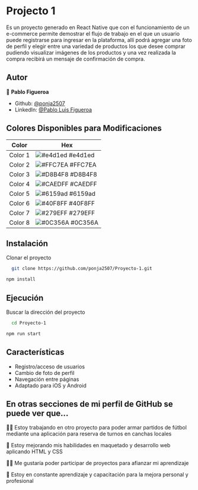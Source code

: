 # Projecto 1

Es un proyecto generado en React Native que con el funcionamiento de un e-commerce permite demostrar el flujo de trabajo en el que un usuario puede registrarse para ingresar en la plataforma, allí podrá agregar una foto de perfil y elegir entre una variedad de productos los que desee comprar pudiendo visualizar imágenes de los productos y una vez realizada la compra recibirá un mensaje de confirmación de compra.

## Autor

👤 **Pablo Figueroa**

* Github: [@ponja2507](https://github.com/ponja2507)
* LinkedIn: [@Pablo Luis Figueroa](https://www.linkedin.com/in/pablo-luis-figueroa/)

## Colores Disponibles para Modificaciones

| Color             | Hex                                                                |
| ----------------- | ------------------------------------------------------------------ |
| Color 1 | ![#e4d1ed](https://via.placeholder.com/10/e4d1ed?text=+) #e4d1ed |
| Color 2 | ![#FFC7EA](https://via.placeholder.com/10/FFC7EA?text=+) #FFC7EA |
| Color 3 | ![#D8B4F8](https://via.placeholder.com/10/D8B4F8?text=+) #D8B4F8 |
| Color 4 | ![#CAEDFF](https://via.placeholder.com/10/CAEDFF?text=+) #CAEDFF |
| Color 5 | ![#6159ad](https://via.placeholder.com/10/6159ad?text=+) #6159ad |
| Color 6 | ![#40F8FF](https://via.placeholder.com/10/40F8FF?text=+) #40F8FF |
| Color 7 | ![#279EFF](https://via.placeholder.com/10/279EFF?text=+) #279EFF |
| Color 8 | ![#0C356A](https://via.placeholder.com/10/0C356A?text=+) #0C356A |


## Instalación

Clonar el proyecto

```bash
  git clone https://github.com/ponja2507/Proyecto-1.git
```
```sh
npm install
```

## Ejecución

Buscar la dirección del proyecto

```bash
  cd Proyecto-1
```

```sh
npm run start
```

## Características

- Registro/acceso de usuarios
- Cambio de foto de perfil
- Navegación entre páginas
- Adaptado para iOS y Android 


## En otras secciones de mi perfil de GitHub se puede ver que...

👩‍💻 Estoy trabajando en otro proyecto para poder armar partidos de fútbol mediante una aplicación para reserva de turnos en canchas locales

🧠 Estoy mejorando mis habilidades en maquetado y desarrollo web aplicando HTML y CSS

👯‍♀️ Me gustaría poder participar de proyectos para afianzar mi aprendizaje

🤔 Estoy en constante aprendizaje y capacitación para la mejora personal y profesional
